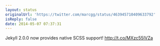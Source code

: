 ```yaml
---
layout: status
originalUrl: 'https://twitter.com/marcgg/status/463945710409633792'
isReply: false
date: 2014-05-07 07:37:31
---
```


Jekyll 2.0.0 now provides native SCSS support! http://t.co/MXzc55lVZa
